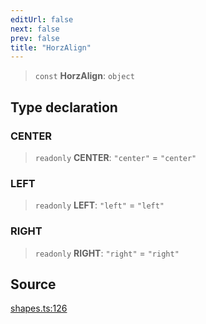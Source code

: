 ```yaml
---
editUrl: false
next: false
prev: false
title: "HorzAlign"
---
```


> `const` **HorzAlign**: `object`

## Type declaration

### CENTER

> `readonly` **CENTER**: `"center"` = `"center"`

### LEFT

> `readonly` **LEFT**: `"left"` = `"left"`

### RIGHT

> `readonly` **RIGHT**: `"right"` = `"right"`

## Source

[shapes.ts:126](https://github.com/dgmjs/dgmjs/blob/main/packages/core/src/shapes.ts#L126)
